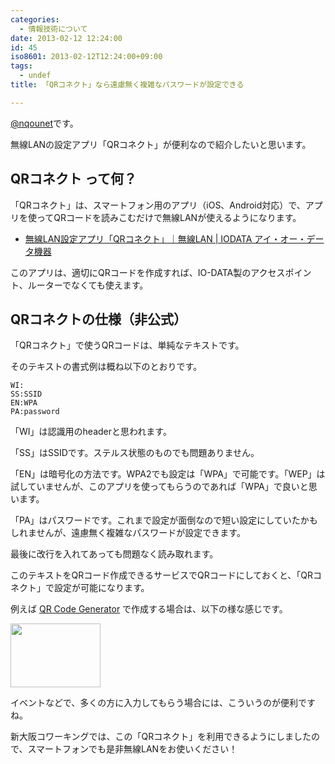 ```yaml
---
categories:
  - 情報技術について
date: 2013-02-12 12:24:00
id: 45
iso8601: 2013-02-12T12:24:00+09:00
tags:
  - undef
title: 「QRコネクト」なら遠慮無く複雑なパスワードが設定できる

---
```


<p><a href="https://twitter.com/nqounet">@nqounet</a>です。</p>

<p>無線LANの設定アプリ「QRコネクト」が便利なので紹介したいと思います。</p>

<h2>QRコネクト って何？</h2>

<p>「QRコネクト」は、スマートフォン用のアプリ（iOS、Android対応）で、アプリを使ってQRコードを読みこむだけで無線LANが使えるようになります。</p>

<ul><li><a href="http://www.iodata.jp/product/network/info/tech/qrconnect.htm">無線LAN設定アプリ「QRコネクト」｜無線LAN | IODATA アイ・オー・データ機器</a></li></ul>

<p>このアプリは、適切にQRコードを作成すれば、IO-DATA製のアクセスポイント、ルーターでなくても使えます。</p>

<h2>QRコネクトの仕様（非公式）</h2>

<p>「QRコネクト」で使うQRコードは、単純なテキストです。</p>

<p>そのテキストの書式例は概ね以下のとおりです。</p>

<pre><code>WI:<br>SS:SSID<br>EN:WPA<br>PA:password<br></code></pre>

<p>「WI」は認識用のheaderと思われます。</p>

<p>「SS」はSSIDです。ステルス状態のものでも問題ありません。</p>

<p>「EN」は暗号化の方法です。WPA2でも設定は「WPA」で可能です。「WEP」は試していませんが、このアプリを使ってもらうのであれば「WPA」で良いと思います。</p>

<p>「PA」はパスワードです。これまで設定が面倒なので短い設定にしていたかもしれませんが、遠慮無く複雑なパスワードが設定できます。</p>

<p>最後に改行を入れてあっても問題なく読み取れます。</p>

<p>このテキストをQRコード作成できるサービスでQRコードにしておくと、「QRコネクト」で設定が可能になります。</p>

<p>例えば <a href="https://www.the-qrcode-generator.com/">QR Code Generator</a> で作成する場合は、以下の様な感じです。</p>

<p><img src="https://lh3.googleusercontent.com/-_kcDQVmGasU/URm0Au9PQfI/AAAAAAAAAXY/NOofvGE5VjY/s144/QR%2520Code%2520Generator.png" height="102" width="144"></p>

<p>イベントなどで、多くの方に入力してもらう場合には、こういうのが便利ですね。</p>

<p>新大阪コワーキングでは、この「QRコネクト」を利用できるようにしましたので、スマートフォンでも是非無線LANをお使いください！</p>
    	